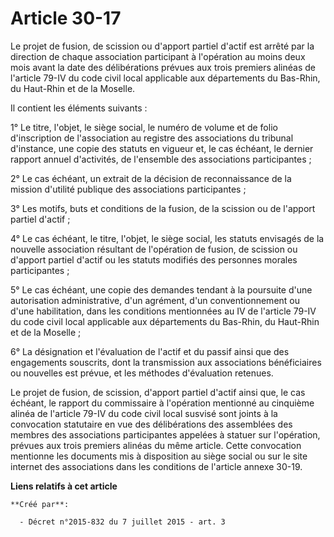 # Article 30-17

Le projet de fusion, de scission ou d'apport partiel d'actif est arrêté par la direction de chaque association participant à
l'opération au moins deux mois avant la date des délibérations prévues aux trois premiers alinéas de l'article 79-IV du code
civil local applicable aux départements du Bas-Rhin, du Haut-Rhin et de la Moselle. 

Il contient les éléments suivants : 

1° Le titre, l'objet, le siège social, le numéro de volume et de folio d'inscription de l'association au registre des
associations du tribunal d'instance, une copie des statuts en vigueur et, le cas échéant, le dernier rapport annuel
d'activités, de l'ensemble des associations participantes ; 

2° Le cas échéant, un extrait de la décision de reconnaissance de la mission d'utilité publique des associations
participantes ; 

3° Les motifs, buts et conditions de la fusion, de la scission ou de l'apport partiel d'actif ; 

4° Le cas échéant, le titre, l'objet, le siège social, les statuts envisagés de la nouvelle association résultant de
l'opération de fusion, de scission ou d'apport partiel d'actif ou les statuts modifiés des personnes morales participantes ; 

5° Le cas échéant, une copie des demandes tendant à la poursuite d'une autorisation administrative, d'un agrément, d'un
conventionnement ou d'une habilitation, dans les conditions mentionnées au IV de l'article 79-IV du code civil local
applicable aux départements du Bas-Rhin, du Haut-Rhin et de la Moselle ; 

6° La désignation et l'évaluation de l'actif et du passif ainsi que des engagements souscrits, dont la transmission aux
associations bénéficiaires ou nouvelles est prévue, et les méthodes d'évaluation retenues. 

Le projet de fusion, de scission, d'apport partiel d'actif ainsi que, le cas échéant, le rapport du commissaire à l'opération
mentionné au cinquième alinéa de l'article 79-IV du code civil local susvisé sont joints à la convocation statutaire en vue
des délibérations des assemblées des membres des associations participantes appelées à statuer sur l'opération, prévues aux
trois premiers alinéas du même article. Cette convocation mentionne les documents mis à disposition au siège social ou sur le
site internet des associations dans les conditions de l'article annexe 30-19.

**Liens relatifs à cet article**

	**Créé par**:

	  - Décret n°2015-832 du 7 juillet 2015 - art. 3
